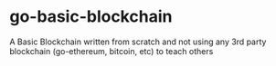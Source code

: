 # go-basic-blockchain
A Basic Blockchain written from scratch and not using any 3rd party blockchain (go-ethereum, bitcoin, etc) to teach others
